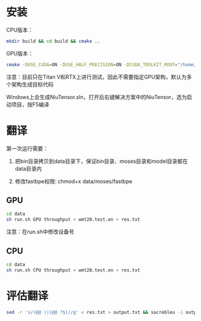 # 安装

CPU版本：
```bash
mkdir build && cd build && cmake ..
```

GPU版本：
```bash
cmake -DUSE_CUDA=ON -DUSE_HALF_PRECISION=ON -DCUDA_TOOLKIT_ROOT="/home/huchi/cuda-11.2/" .. && make -j
```

注意：目前只在Titan V和RTX上进行测试，因此不需要指定GPU架构，默认为多个架构生成目标代码

Windows上会生成NiuTensor.sln，打开后右键解决方案中的NiuTensor，选为启动项目，按F5编译

# 翻译

第一次运行需要：

1. 把bin目录拷贝到data目录下，保证bin目录、moses目录和model目录都在data目录内

2. 修改fastbpe权限: chmod+x data/moses/fastbpe

## GPU

```bash
cd data
sh run.sh GPU throughput < wmt20.test.en > res.txt
```
注意：在run.sh中修改设备号

## CPU

```bash
cd data
sh run.sh CPU throughput < wmt20.test.en > res.txt
```

# 评估翻译

```bash
sed -r 's/(@@ )|(@@ ?$)//g' < res.txt > output.txt && sacrebleu -i output.txt -t wmt20 -l en-de
```